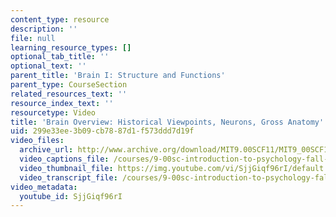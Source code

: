 ```yaml
---
content_type: resource
description: ''
file: null
learning_resource_types: []
optional_tab_title: ''
optional_text: ''
parent_title: 'Brain I: Structure and Functions'
parent_type: CourseSection
related_resources_text: ''
resource_index_text: ''
resourcetype: Video
title: 'Brain Overview: Historical Viewpoints, Neurons, Gross Anatomy'
uid: 299e33ee-3b09-cb78-87d1-f573ddd7d19f
video_files:
  archive_url: http://www.archive.org/download/MIT9.00SCF11/MIT9_00SCF11_lec03_300k.mp4
  video_captions_file: /courses/9-00sc-introduction-to-psychology-fall-2011/56123bebc8195c28ab2c231a0d5f6a81_SjjGiqf96rI.vtt
  video_thumbnail_file: https://img.youtube.com/vi/SjjGiqf96rI/default.jpg
  video_transcript_file: /courses/9-00sc-introduction-to-psychology-fall-2011/962170d6a98b2b06feb87c5c816cdd4a_SjjGiqf96rI.pdf
video_metadata:
  youtube_id: SjjGiqf96rI
---
```

